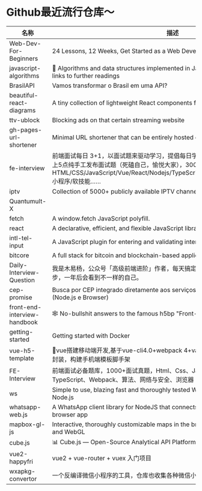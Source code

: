 # Github最近流行仓库～

| 名称  | 描述  | 作者  | star量 | 地址  |
| --- | --- | --- | ----- | --- |
| Web-Dev-For-Beginners | 24 Lessons, 12 Weeks, Get Started as a Web Developer | Fmicrosoft | 4,563 | https://github.com/microsoft/Web-Dev-For-Beginners
javascript-algorithms | 📝 Algorithms and data structures implemented in JavaScript with explanations and links to further readings | Ftrekhleb | 85,834 | https://github.com/trekhleb/javascript-algorithms
BrasilAPI | Vamos transformar o Brasil em uma API? | FBrasilAPI | 2,469 | https://github.com/BrasilAPI/BrasilAPI
beautiful-react-diagrams | A tiny collection of lightweight React components for building diagrams with ease 💎 | Fantonioru | 1,075 | https://github.com/antonioru/beautiful-react-diagrams
ttv-ublock | Blocking ads on that certain streaming website | Fodensc | 508 | https://github.com/odensc/ttv-ublock
gh-pages-url-shortener | Minimal URL shortener that can be entirely hosted on GitHub pages. | Fnelsontky | 511 | https://github.com/nelsontky/gh-pages-url-shortener
fe-interview | 前端面试每日 3+1，以面试题来驱动学习，提倡每日学习与思考，每天进步一点！每天早上5点纯手工发布面试题（死磕自己，愉悦大家），3000+道前端面试题全面覆盖，HTML/CSS/JavaScript/Vue/React/Nodejs/TypeScript/ECMAScritpt/Webpack/Jquery/小程序/软技能…… | Fhaizlin | 14,367 | https://github.com/haizlin/fe-interview
iptv | Collection of 5000+ publicly available IPTV channels from all over the world | Fiptv-org | 21,286 | https://github.com/iptv-org/iptv
Quantumult-X |  | Fcrossutility | 611 | https://github.com/crossutility/Quantumult-X
fetch | A window.fetch JavaScript polyfill. | Fgithub | 24,208 | https://github.com/github/fetch
react | A declarative, efficient, and flexible JavaScript library for building user interfaces. | Ffacebook | 159,248 | https://github.com/facebook/react
intl-tel-input | A JavaScript plugin for entering and validating international telephone numbers | Fjackocnr | 5,210 | https://github.com/jackocnr/intl-tel-input
bitcore | A full stack for bitcoin and blockchain-based applications | Fbitpay | 3,768 | https://github.com/bitpay/bitcore
Daily-Interview-Question | 我是木易杨，公众号「高级前端进阶」作者，每天搞定一道前端大厂面试题，祝大家天天进步，一年后会看到不一样的自己。 | FAdvanced-Frontend | 21,126 | https://github.com/Advanced-Frontend/Daily-Interview-Question
cep-promise | Busca por CEP integrado diretamente aos serviços dos Correios, ViaCEP e outros (Node.js e Browser) | FBrasilAPI | 2,097 | https://github.com/BrasilAPI/cep-promise
front-end-interview-handbook | 🕸 No-bullshit answers to the famous h5bp "Front-end Job Interview Questions" | Fyangshun | 26,572 | https://github.com/yangshun/front-end-interview-handbook
getting-started | Getting started with Docker | Fdocker | 490 | https://github.com/docker/getting-started
vue-h5-template | 🎉vue搭建移动端开发,基于vue-cli4.0+webpack 4+vant ui + sass+ rem适配方案+axios封装，构建手机端模板脚手架 | Fsunniejs | 928 | https://github.com/sunniejs/vue-h5-template
FE-Interview | 前端面试必备题库，1000+面试真题，Html、Css、JavaScript、Vue、React、Node、TypeScript、Webpack、算法、网络与安全、浏览器 | Flgwebdream | 1,765 | https://github.com/lgwebdream/FE-Interview
ws | Simple to use, blazing fast and thoroughly tested WebSocket client and server for Node.js | Fwebsockets | 15,254 | https://github.com/websockets/ws
whatsapp-web.js | A WhatsApp client library for NodeJS that connects through the WhatsApp Web browser app | Fpedroslopez | 1,242 | https://github.com/pedroslopez/whatsapp-web.js
mapbox-gl-js | Interactive, thoroughly customizable maps in the browser, powered by vector tiles and WebGL | Fmapbox | 6,479 | https://github.com/mapbox/mapbox-gl-js
cube.js | 📊 Cube.js — Open-Source Analytical API Platform | Fcube-js | 9,193 | https://github.com/cube-js/cube.js
vue2-happyfri | vue2 + vue-router + vuex 入门项目 | Fbailicangdu | 8,446 | https://github.com/bailicangdu/vue2-happyfri
wxapkg-convertor | 一个反编译微信小程序的工具，仓库也收集各种微信小程序/小游戏.wxapkg文件 | Fezshine | 59 | https://github.com/ezshine/wxapkg-convertor |
